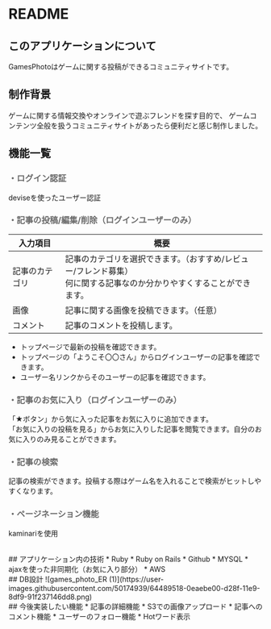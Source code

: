 # README



## このアプリケーションについて
GamesPhotoはゲームに関する投稿ができるコミュニティサイトです。
<br>
## 制作背景
ゲームに関する情報交換やオンラインで遊ぶフレンドを探す目的で、
ゲームコンテンツ全般を扱うコミュニティサイトがあったら便利だと感じ制作しました。
<br>
## 機能一覧

### <font color="DimGray">・ログイン認証</font>
  deviseを使ったユーザー認証
### <font color="DimGray">・記事の投稿/編集/削除（ログインユーザーのみ）</font>

入力項目|概要
---|---
|記事のカテゴリ|記事のカテゴリを選択できます。（おすすめ/レビュー/フレンド募集）<br>何に関する記事なのか分かりやすくすることができます。|
|画像|記事に関する画像を投稿できます。（任意）|
|コメント|記事のコメントを投稿します。|

* トップページで最新の投稿を確認できます。
* トップページの「ようこそ〇〇さん」からログインユーザーの記事を確認できます。
* ユーザー名リンクからそのユーザーの記事を確認できます。

### <font color="DimGray">・記事のお気に入り（ログインユーザーのみ）</font>
「★ボタン」から気に入った記事をお気に入りに追加できます。<br>「お気に入りの投稿を見る」からお気に入りした記事を閲覧できます。自分のお気に入りのみ見ることができます。

### <font color="DimGray">・記事の検索</font>
記事の検索ができます。投稿する際はゲーム名を入れることで検索がヒットしやすくなります。

### <font color="DimGray">・ページネーション機能</font>
kaminariを使用

<br>
## アプリケーション内の技術
* Ruby
* Ruby on Rails
* Github
* MYSQL
* ajaxを使った非同期化（お気に入り部分）
* AWS
<br>
## DB設計
![games_photo_ER (1)](https://user-images.githubusercontent.com/50174939/64489518-0eaebe00-d28f-11e9-8df9-91f237146dd8.png)

<br>
## 今後実装したい機能
* 記事の詳細機能
* S3での画像アップロード
* 記事へのコメント機能
* ユーザーのフォロー機能
* Hotワード表示
